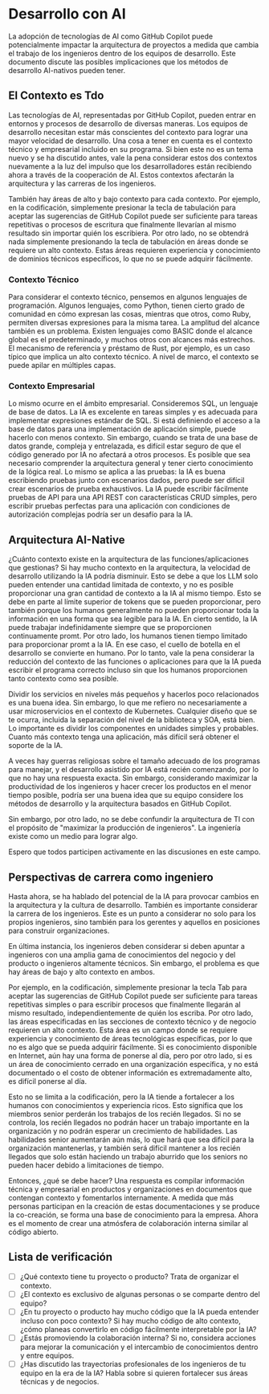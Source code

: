 # Desarrollo con AI

La adopción de tecnologías de AI como GitHub Copilot puede potencialmente impactar la arquitectura de proyectos a medida que cambia el trabajo de los ingenieros dentro de los equipos de desarrollo.
Este documento discute las posibles implicaciones que los métodos de desarrollo AI-nativos pueden tener.

## El Contexto es Tdo

Las tecnologías de AI, representadas por GitHub Copilot, pueden entrar en entornos y procesos de desarrollo de diversas maneras.
Los equipos de desarrollo necesitan estar más conscientes del contexto para lograr una mayor velocidad de desarrollo.
Una cosa a tener en cuenta es el contexto técnico y empresarial incluido en su programa.
Si bien este no es un tema nuevo y se ha discutido antes, vale la pena considerar estos dos contextos nuevamente a la luz del impulso que los desarrolladores están recibiendo ahora a través de la cooperación de AI.
Estos contextos afectarán la arquitectura y las carreras de los ingenieros.

También hay áreas de alto y bajo contexto para cada contexto.
Por ejemplo, en la codificación, simplemente presionar la tecla de tabulación para aceptar las sugerencias de GitHub Copilot puede ser suficiente para tareas repetitivas o procesos de escritura que finalmente llevarían al mismo resultado sin importar quién los escribiera.
Por otro lado, no se obtendrá nada simplemente presionando la tecla de tabulación en áreas donde se requiere un alto contexto.
Estas áreas requieren experiencia y conocimiento de dominios técnicos específicos, lo que no se puede adquirir fácilmente.

### Contexto Técnico

Para considerar el contexto técnico, pensemos en algunos lenguajes de programación.
Algunos lenguajes, como Python, tienen cierto grado de comunidad en cómo expresan las cosas, mientras que otros, como Ruby, permiten diversas expresiones para la misma tarea.
La amplitud del alcance también es un problema.
Existen lenguajes como BASIC donde el alcance global es el predeterminado, y muchos otros con alcances más estrechos.
El mecanismo de referencia y préstamo de Rust, por ejemplo, es un caso típico que implica un alto contexto técnico.
A nivel de marco, el contexto se puede apilar en múltiples capas.

### Contexto Empresarial

Lo mismo ocurre en el ámbito empresarial.
Consideremos SQL, un lenguaje de base de datos.
La IA es excelente en tareas simples y es adecuada para implementar expresiones estándar de SQL.
Si está definiendo el acceso a la base de datos para una implementación de aplicación simple, puede hacerlo con menos contexto.
Sin embargo, cuando se trata de una base de datos grande, compleja y entrelazada, es difícil estar seguro de que el código generado por IA no afectará a otros procesos.
Es posible que sea necesario comprender la arquitectura general y tener cierto conocimiento de la lógica real.
Lo mismo se aplica a las pruebas: la IA es buena escribiendo pruebas junto con escenarios dados, pero puede ser difícil crear escenarios de prueba exhaustivos.
La IA puede escribir fácilmente pruebas de API para una API REST con características CRUD simples, pero escribir pruebas perfectas para una aplicación con condiciones de autorización complejas podría ser un desafío para la IA.

## Arquitectura AI-Native

¿Cuánto contexto existe en la arquitectura de las funciones/aplicaciones que gestionas?
Si hay mucho contexto en la arquitectura, la velocidad de desarrollo utilizando la IA podría disminuir.
Esto se debe a que los LLM solo pueden entender una cantidad limitada de contexto, y no es posible proporcionar una gran cantidad de contexto a la IA al mismo tiempo.
Esto se debe en parte al límite superior de tokens que se pueden proporcionar, pero también porque los humanos generalmente no pueden proporcionar toda la información en una forma que sea legible para la IA.
En cierto sentido, la IA puede trabajar indefinidamente siempre que se proporcionen continuamente promt.
Por otro lado, los humanos tienen tiempo limitado para proporcionar promt a la IA.
En ese caso, el cuello de botella en el desarrollo se convierte en humano.
Por lo tanto, vale la pena considerar la reducción del contexto de las funciones o aplicaciones para que la IA pueda escribir el programa correcto incluso sin que los humanos proporcionen tanto contexto como sea posible.

Dividir los servicios en niveles más pequeños y hacerlos poco relacionados es una buena idea.
Sin embargo, lo que me refiero no necesariamente a usar microservicios en el contexto de Kubernetes.
Cualquier diseño que se te ocurra, incluida la separación del nivel de la biblioteca y SOA, está bien.
Lo importante es dividir los componentes en unidades simples y probables.
Cuanto más contexto tenga una aplicación, más difícil será obtener el soporte de la IA.

A veces hay guerras religiosas sobre el tamaño adecuado de los programas para manejar, y el desarrollo asistido por IA está recién comenzando, por lo que no hay una respuesta exacta.
Sin embargo, considerando maximizar la productividad de los ingenieros y hacer crecer los productos en el menor tiempo posible, podría ser una buena idea que su equipo considere los métodos de desarrollo y la arquitectura basados en GitHub Copilot.

Sin embargo, por otro lado, no se debe confundir la arquitectura de TI con el propósito de "maximizar la producción de ingenieros".
La ingeniería existe como un medio para lograr algo.

Espero que todos participen activamente en las discusiones en este campo.

## Perspectivas de carrera como ingeniero

Hasta ahora, se ha hablado del potencial de la IA para provocar cambios en la arquitectura y la cultura de desarrollo.
También es importante considerar la carrera de los ingenieros.
Este es un punto a considerar no solo para los propios ingenieros, sino también para los gerentes y aquellos en posiciones para construir organizaciones.

En última instancia, los ingenieros deben considerar si deben apuntar a ingenieros con una amplia gama de conocimientos del negocio y del producto o ingenieros altamente técnicos.
Sin embargo, el problema es que hay áreas de bajo y alto contexto en ambos.

Por ejemplo, en la codificación, simplemente presionar la tecla Tab para aceptar las sugerencias de GitHub Copilot puede ser suficiente para tareas repetitivas simples o para escribir procesos que finalmente llegarán al mismo resultado, independientemente de quién los escriba.
Por otro lado, las áreas especificadas en las secciones de contexto técnico y de negocio requieren un alto contexto.
Esta área es un campo donde se requiere experiencia y conocimiento de áreas tecnológicas específicas, por lo que no es algo que se pueda adquirir fácilmente.
Si es conocimiento disponible en Internet, aún hay una forma de ponerse al día, pero por otro lado, si es un área de conocimiento cerrado en una organización específica, y no está documentado o el costo de obtener información es extremadamente alto, es difícil ponerse al día.

Esto no se limita a la codificación, pero la IA tiende a fortalecer a los humanos con conocimientos y experiencia ricos.
Esto significa que los miembros senior perderán los trabajos de los recién llegados.
Si no se controla, los recién llegados no podrán hacer un trabajo importante en la organización y no podrán esperar un crecimiento de habilidades.
Las habilidades senior aumentarán aún más, lo que hará que sea difícil para la organización mantenerlas, y también será difícil mantener a los recién llegados que solo están haciendo un trabajo aburrido que los seniors no pueden hacer debido a limitaciones de tiempo.

Entonces, ¿qué se debe hacer? Una respuesta es compilar información técnica y empresarial en productos y organizaciones en documentos que contengan contexto y fomentarlos internamente.
A medida que más personas participan en la creación de estas documentaciones y se produce la co-creación, se forma una base de conocimiento para la empresa.
Ahora es el momento de crear una atmósfera de colaboración interna similar al código abierto.

## Lista de verificación

- [ ] ¿Qué contexto tiene tu proyecto o producto? Trata de organizar el contexto.
- [ ] ¿El contexto es exclusivo de algunas personas o se comparte dentro del equipo?
- [ ] ¿En tu proyecto o producto hay mucho código que la IA pueda entender incluso con poco contexto? Si hay mucho código de alto contexto, ¿cómo planeas convertirlo en código fácilmente interpretable por la IA?
- [ ] ¿Estás promoviendo la colaboración interna? Si no, considera acciones para mejorar la comunicación y el intercambio de conocimientos dentro y entre equipos.
- [ ] ¿Has discutido las trayectorias profesionales de los ingenieros de tu equipo en la era de la IA? Habla sobre si quieren fortalecer sus áreas técnicas y de negocios.
